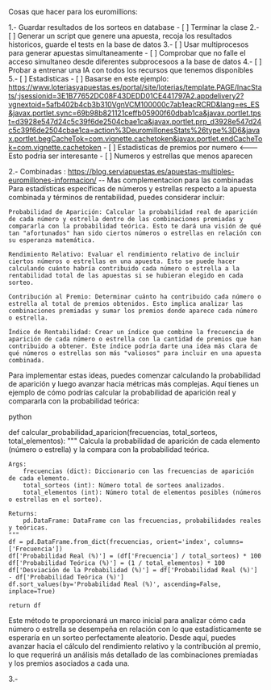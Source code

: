 Cosas que hacer para los euromillions:

1.- Guardar resultados de los sorteos en database
    - [ ] Terminar la clase
2.- [ ] Generar un script que genere una apuesta, recoja los resultados historicos, guarde el tests en la base de datos
3.- [ ] Usar multiprocesos para generar apuestas simultaneamente
    - [ ] Comprobar que no falle el acceso simultaneo desde diferentes subprocesoos a la base de datos
4.- [ ] Probar a entrenar una IA con todos los recursos que tenemos disponibles
5.- [ ]  Estadisticas
    - [ ] Basarse en este ejemplo: 
    https://www.loteriasyapuestas.es/portal/site/loterias/template.PAGE/lnacStats/;jsessionid=3E1B77652DC08F43DEDD01CE441797A2.appdelivery2?vgnextoid=5afb402b4cb3b310VgnVCM100000c7ab1eacRCRD&lang=es_ES&javax.portlet.sync=69b98b821121ceffb05900f60dbab1ca&javax.portlet.tpst=d3928e547d24c5c39f6de2504cbae1ca&javax.portlet.prp_d3928e547d24c5c39f6de2504cbae1ca=action%3DeuromillonesStats%26type%3D6&javax.portlet.begCacheTok=com.vignette.cachetoken&javax.portlet.endCacheTok=com.vignette.cachetoken
    - [ ] Estadisticas de premios por numero <--- Esto podria ser interesante
    - [ ] Numeros y estrellas que menos aparecen




2.- Combinadas : https://blog.serviapuestas.es/apuestas-multiples-euromillones-informacion/
    -- Mas complementacion para las combinadas
    Para estadísticas específicas de números y estrellas respecto a la apuesta combinada y términos de rentabilidad, puedes considerar incluir:

    Probabilidad de Aparición: Calcular la probabilidad real de aparición de cada número y estrella dentro de las combinaciones premiadas y compararla con la probabilidad teórica. Esto te dará una visión de qué tan "afortunados" han sido ciertos números o estrellas en relación con su esperanza matemática.

    Rendimiento Relativo: Evaluar el rendimiento relativo de incluir ciertos números o estrellas en una apuesta. Esto se puede hacer calculando cuánto habría contribuido cada número o estrella a la rentabilidad total de las apuestas si se hubieran elegido en cada sorteo.

    Contribución al Premio: Determinar cuánto ha contribuido cada número o estrella al total de premios obtenidos. Esto implica analizar las combinaciones premiadas y sumar los premios donde aparece cada número o estrella.

    Índice de Rentabilidad: Crear un índice que combine la frecuencia de aparición de cada número o estrella con la cantidad de premios que han contribuido a obtener. Este índice podría darte una idea más clara de qué números o estrellas son más "valiosos" para incluir en una apuesta combinada.

Para implementar estas ideas, puedes comenzar calculando la probabilidad de aparición y luego avanzar hacia métricas más complejas. Aquí tienes un ejemplo de cómo podrías calcular la probabilidad de aparición real y compararla con la probabilidad teórica:

python

def calcular_probabilidad_aparicion(frecuencias, total_sorteos, total_elementos):
    """
    Calcula la probabilidad de aparición de cada elemento (número o estrella) y la compara con la probabilidad teórica.
    
    Args:
        frecuencias (dict): Diccionario con las frecuencias de aparición de cada elemento.
        total_sorteos (int): Número total de sorteos analizados.
        total_elementos (int): Número total de elementos posibles (números o estrellas en el sorteo).
    
    Returns:
        pd.DataFrame: DataFrame con las frecuencias, probabilidades reales y teóricas.
    """
    df = pd.DataFrame.from_dict(frecuencias, orient='index', columns=['Frecuencia'])
    df['Probabilidad Real (%)'] = (df['Frecuencia'] / total_sorteos) * 100
    df['Probabilidad Teórica (%)'] = (1 / total_elementos) * 100
    df['Desviación de la Probabilidad (%)'] = df['Probabilidad Real (%)'] - df['Probabilidad Teórica (%)']
    df.sort_values(by='Probabilidad Real (%)', ascending=False, inplace=True)
    
    return df

Este método te proporcionará un marco inicial para analizar cómo cada número o estrella se desempeña en relación con lo que estadísticamente se esperaría en un sorteo perfectamente aleatorio. Desde aquí, puedes avanzar hacia el cálculo del rendimiento relativo y la contribución al premio, lo que requerirá un análisis más detallado de las combinaciones premiadas y los premios asociados a cada una.



3.-
